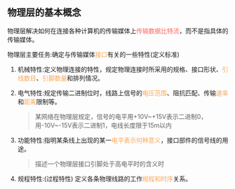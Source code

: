 

## 物理层的基本概念

物理层解决如何在连接各种计算机的传输媒体上<font color="#FF666">传输数据比特流</font>，而不是指具体的传输媒体。

物理层主要任务:确定与传输媒体<font color="#faa755">接口</font>有关的一些特性(定义标准)

1. 机械特性:定义物理连接的特性，规定物理连接时所采用的规格、接口形状、<font color="#faa755">引线数目</font>、<font color="#faa755">引脚数量</font>和排列情况。

2. 电气特性:规定传输二进制位时，线路上信号的<font color="#faa755">电压范围</font>、阻抗匹配、传输<font color="#faa755">速率</font>和<font color="#faa755">距离</font>限制等。

   > 某网络在物理层规定，信号的电平用+10V~+15V表示二进制0，用-10V~-15V表示二进制1，电线长度限于15m以内

3. 功能特性:指明某条线上出现的某一<font color="#faa755">电平表示何种意义</font>，接口部件的信号线的用途。

   > 描述一个物理层接口引脚处于高电平时的含义时

4. 规程特性:(过程特性) 定义各条物理线路的工作<font color="#faa755">规程和时序</font>关系。